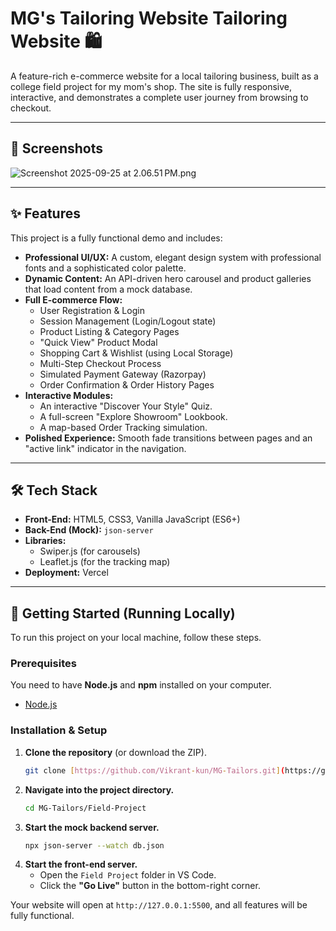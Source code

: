 # MG's Tailoring Website Tailoring Website 🛍️

A feature-rich e-commerce website for a local tailoring business, built as a college field project for my mom's shop. The site is fully responsive, interactive, and demonstrates a complete user journey from browsing to checkout.

---

## 📸 Screenshots

![Screenshot 2025-09-25 at 2.06.51 PM.png](https://github.com/user-attachments/assets/71de4ea8-ade2-4d50-b683-8cd07027c1b8)

---

## ✨ Features

This project is a fully functional demo and includes:

* **Professional UI/UX:** A custom, elegant design system with professional fonts and a sophisticated color palette.
* **Dynamic Content:** An API-driven hero carousel and product galleries that load content from a mock database.
* **Full E-commerce Flow:**
    * User Registration & Login
    * Session Management (Login/Logout state)
    * Product Listing & Category Pages
    * "Quick View" Product Modal
    * Shopping Cart & Wishlist (using Local Storage)
    * Multi-Step Checkout Process
    * Simulated Payment Gateway (Razorpay)
    * Order Confirmation & Order History Pages
* **Interactive Modules:**
    * An interactive "Discover Your Style" Quiz.
    * A full-screen "Explore Showroom" Lookbook.
    * A map-based Order Tracking simulation.
* **Polished Experience:** Smooth fade transitions between pages and an "active link" indicator in the navigation.

---

## 🛠️ Tech Stack

* **Front-End:** HTML5, CSS3, Vanilla JavaScript (ES6+)
* **Back-End (Mock):** `json-server`
* **Libraries:**
    * Swiper.js (for carousels)
    * Leaflet.js (for the tracking map)
* **Deployment:** Vercel

---

## 🚀 Getting Started (Running Locally)

To run this project on your local machine, follow these steps.

### Prerequisites

You need to have **Node.js** and **npm** installed on your computer.
* [Node.js](https://nodejs.org/)

### Installation & Setup

1.  **Clone the repository** (or download the ZIP).
    ```sh
    git clone [https://github.com/Vikrant-kun/MG-Tailors.git](https://github.com/Vikrant-kun/MG-Tailors.git)
    ```
2.  **Navigate into the project directory.**
    ```sh
    cd MG-Tailors/Field-Project
    ```
3.  **Start the mock backend server.**
    ```sh
    npx json-server --watch db.json
    ```
4.  **Start the front-end server.**
    * Open the `Field Project` folder in VS Code.
    * Click the **"Go Live"** button in the bottom-right corner.

Your website will open at `http://127.0.0.1:5500`, and all features will be fully functional.
